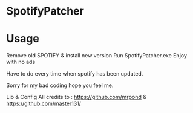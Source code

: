 # SpotifyPatcher
# Usage
Remove old SPOTIFY & install new version 
Run SpotifyPatcher.exe
Enjoy with no ads

Have to do every time when spotify has been updated.

Sorry for my bad coding hope you feel me. 

Lib & Config
All credits to : https://github.com/mrpond & https://github.com/master131/
